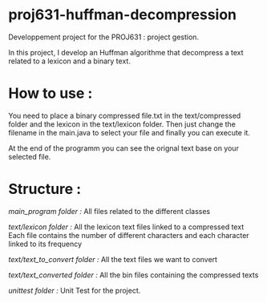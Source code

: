 # proj631-huffman-decompression

Developpement project for the PROJ631 : project gestion.

In this project, I develop an Huffman algorithme that decompress a text related to a lexicon and a binary text.


# How to use :
You need to place a binary compressed file.txt in the text/compressed folder and the lexicon in the text/lexicon folder.
Then just change the filename in the main.java to select your file and finally you can execute it.

At the end of the programm you can see the orignal text base on your selected file.



# Structure :
_main_program folder :_
All files related to the different classes

_text/lexicon folder :_
All the lexicon text files linked to a compressed text
Each file contains the number of different characters and each character linked to its frequency

_text/text_to_convert folder :_
All the text files we want to convert

_text/text_converted folder :_
All the bin files containing the compressed texts

_unittest folder :_
Unit Test for the project.

